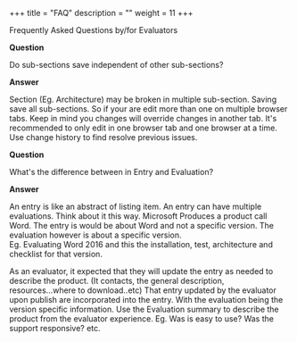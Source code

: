 +++
title = "FAQ"
description = ""
weight = 11
+++

Frequently Asked Questions by/for Evaluators
<!--more-->

**Question**

Do sub-sections save independent of other sub-sections?

**Answer**

Section (Eg. Architecture) may be broken in multiple sub-section.  Saving save all
sub-sections.   So if your are edit more than one on multiple browser tabs. 
Keep in mind you changes will override changes in another tab.  It's recommended 
to only edit in one browser tab and one browser at a time.  Use change history
to find resolve previous issues.

**Question**

What's the difference between in Entry and Evaluation?  

**Answer**

An entry is like an abstract of listing item. An entry can have multiple evaluations.
Think about it this way.  Microsoft Produces a product call Word.   The entry is would be about Word and not
a specific version.  The evaluation however is about a specific version.  
Eg. Evaluating Word 2016 and this the installation, test, architecture and checklist
for that version.

As an evaluator, it expected that they will update the entry as needed to 
describe the product.  (It contacts, the general description, resources...where to download..etc)
That entry updated by the evaluator upon publish are incorporated into the entry.
With the evaluation being the version specific information.  Use the Evaluation summary
to describe the product from the evaluator experience.  Eg. Was is easy to use? Was the support responsive? etc.
